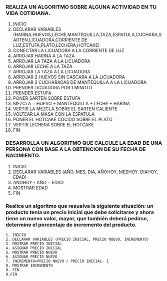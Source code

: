 ### REALIZA UN ALGORITMO SOBRE ALGUNA ACTIVIDAD EN TU VIDA COTIDIANA.
1. INICIO
2. DECLARAR VARIABLES (HARINA,HUEVOS,LECHE,MANTEQUILLA,TAZA,ESPATULA,CUCHARA,SARTEN,LICUADORA,CORRIENTE DE LUZ,ESTUFA,PLATO,LECHERA,HOTCAKE)
3. CONECTAR LA LICUADORA A LA CORRIENTE DE LUZ
4. ARROJAR HARINA A LA TAZA
5. ARROJAR LA TAZA A LA LICUADORA
6. ARROJAR LECHE A LA TAZA
7. ARROJAR LA TAZA A LA LICUADORA
8. ARROJAR 2 HUEVOS SIN CASCARA A LA LICUADORA 
9. ARROJAR 2 CUCHARADAS DE MANTEQUILLA A LA LICUADORA
10. PRENDER LICUADORA POR 1 MINUTO
11. PRENDER ESTUFA
12. PONER SARTEN SOBRE ESTUFA
13. MEZCLA = HUEVO + MANTEQUILLA + LECHE + HARINA
14. VERTIR LA MEZCLA SOBRE EL SARTEN CALIENTE
15. VOLTEAR LA MASA CON LA ESPATULA 
16. PONER EL HOTCAKE COCIDO SOBRE EL PLATO
17. VERTIR LECHERA SOBRE EL HOTCAKE
18. FIN

### DESARROLLA UN ALGORITMO QUE CALCULE LA EDAD DE UNA PERSONA CON BASE A LA OBTENCION DE SU FECHA DE NACIMIENTO.

1. INICIO
2. DECLARAR VARIABLES (AÑO, MES, DIA, AÑOHOY, MESHOY, DIAHOY, EDAD)
3. AÑOHOY - AÑO = EDAD
4. MOSTRAR EDAD
5. FIN

###  Realice un algoritmo que resuelva la siguiente situación: un producto tenía un precio inicial que debe solicitarse y ahora tiene un nuevo valor, mayor, que también deberá pedirse, determine el porcentaje de incremento del producto. 

    1. INICIO
    2. DECLARAR VARIABLES (PRECIO INICIAL, PRECIO NUEVO, INCREMENTO)
    3. MOSTRAR PRECIO INICIAL
    4. ASIGNAR PRECIO INICIAL
    5. MOSTRAR PRECIO NUEVO
    6. ASIGNAR PRECIO NUEVO
    7. INCREMENTO=PRECIO NUEVO / PRECIO INICIAL- 1
    8. MOSTRAR INCREMENTO
    9. FIN
    8.FIN
